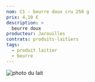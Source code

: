 ```yaml
---
nom: C1 - beurre doux cru 250 g 
prix: 4,10 €
description: >
  beurre doux
producteur: Jarouilles
contrats: produits-laitiers
tags: 
  - produit laitier
  - beurre
---
```


![photo du lait](beurre.jpg)